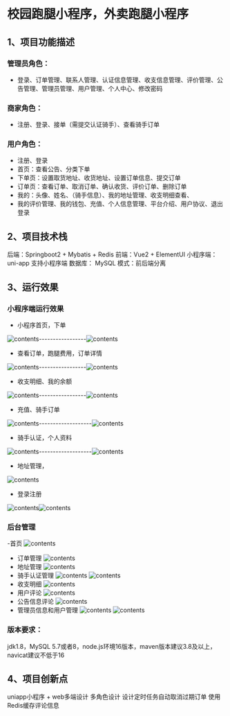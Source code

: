 # 校园跑腿小程序，外卖跑腿小程序
## 1、项目功能描述
### 管理员角色：
- 登录、订单管理、联系人管理、认证信息管理、收支信息管理、评价管理、公告管理、管理员管理、用户管理、个人中心、修改密码
### 商家角色：
- 注册、登录、接单（需提交认证骑手）、查看骑手订单
### 用户角色：
- 注册、登录
- 首页：查看公告、分类下单
- 下单页：设置取货地址、收货地址、设置订单信息、提交订单
- 订单页：查看订单、取消订单、确认收货、评价订单、删除订单
- 我的：头像、姓名、（骑手信息）、我的地址管理、收支明细查看、
- 我的评价管理、我的钱包、充值、个人信息管理、平台介绍、用户协议、退出登录
## 2、项目技术栈
后端：Springboot2 + Mybatis + Redis
前端：Vue2 + ElementUI
小程序端：uni-app 支持小程序端
数据库： MySQL
模式：前后端分离
##  3、运行效果
### 小程序端运行效果
- 小程序首页，下单
  
![contents](picture/picture1.png)-----------------![contents](picture/picture2.png)
- 查看订单，跑腿费用，订单详情
  
![contents](picture/picture3.png)-----------------![contents](picture/picture11.png)
- 收支明细、我的余额
  
![contents](picture/picture5.png)-----------------![contents](picture/picture6.png)
- 充值、骑手订单

![contents](picture/picture7.png)-------------------![contents](picture/picture8.png)
- 骑手认证，个人资料

![contents](picture/picture9.png)-------------------![contents](picture/picture10.png)
- 地址管理，
  
![contents](picture/picture4.png)
- 登录注册

![contents](picture/picture12.png)![contents](picture/picture13.png)
### 后台管理
-首页
![contents](picture/picture14.png)
- 订单管理
![contents](picture/picture15.png)
- 地址管理
![contents](picture/picture16.png)
- 骑手认证管理
![contents](picture/picture17.png)
![contents](picture/picture18.png)
- 收支明细
![contents](picture/picture19.png)
- 用户评论
![contents](picture/picture20.png)
- 公告信息评论
![contents](picture/picture21.png)
- 管理员信息和用户管理
![contents](picture/picture22.png)
![contents](picture/picture23.png)

### 版本要求：
jdk1.8，MySQL 5.7或者8，node.js环境16版本，maven版本建议3.8及以上，navicat建议不低于16
## 4、项目创新点
uniapp小程序 + web多端设计 多角色设计
设计定时任务自动取消过期订单
使用Redis缓存评论信息
